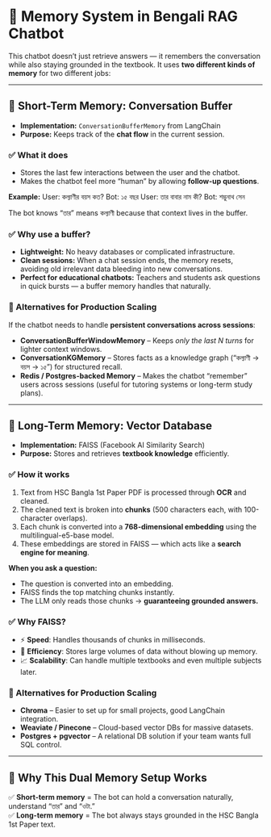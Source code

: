 # 🧠 Memory System in Bengali RAG Chatbot

This chatbot doesn’t just retrieve answers — it remembers the conversation while also staying grounded in the textbook. It uses **two different kinds of memory** for two different jobs:  

---

## 🔹 Short-Term Memory: Conversation Buffer

- **Implementation:** `ConversationBufferMemory` from LangChain  
- **Purpose:** Keeps track of the **chat flow** in the current session.

### ✅ What it does
- Stores the last few interactions between the user and the chatbot.
- Makes the chatbot feel more “human” by allowing **follow-up questions**.

**Example:**
User: কল্যাণীর বয়স কত?
Bot: ১৫ বছর
User: তার বাবার নাম কী?
Bot: শম্ভুনাথ সেন

The bot knows “তার” means কল্যাণী because that context lives in the buffer.

### ✅ Why use a buffer?
- **Lightweight:** No heavy databases or complicated infrastructure.
- **Clean sessions:** When a chat session ends, the memory resets, avoiding old irrelevant data bleeding into new conversations.
- **Perfect for educational chatbots:** Teachers and students ask questions in quick bursts — a buffer memory handles that naturally.

### 🚀 Alternatives for Production Scaling
If the chatbot needs to handle **persistent conversations across sessions**:
- **ConversationBufferWindowMemory** – Keeps *only the last N turns* for lighter context windows.
- **ConversationKGMemory** – Stores facts as a knowledge graph (“কল্যাণী → বয়স → ১৫”) for structured recall.
- **Redis / Postgres-backed Memory** – Makes the chatbot “remember” users across sessions (useful for tutoring systems or long-term study plans).

---

## 🔹 Long-Term Memory: Vector Database

- **Implementation:** FAISS (Facebook AI Similarity Search)
- **Purpose:** Stores and retrieves **textbook knowledge** efficiently.

### ✅ How it works
1. Text from HSC Bangla 1st Paper PDF is processed through **OCR** and cleaned.
2. The cleaned text is broken into **chunks** (500 characters each, with 100-character overlaps).
3. Each chunk is converted into a **768-dimensional embedding** using the multilingual-e5-base model.
4. These embeddings are stored in FAISS — which acts like a **search engine for meaning**.

**When you ask a question:**
- The question is converted into an embedding.
- FAISS finds the top matching chunks instantly.
- The LLM only reads those chunks → **guaranteeing grounded answers.**

### ✅ Why FAISS?
- ⚡ **Speed**: Handles thousands of chunks in milliseconds.
- 💾 **Efficiency**: Stores large volumes of data without blowing up memory.
- 📈 **Scalability**: Can handle multiple textbooks and even multiple subjects later.

### 🚀 Alternatives for Production Scaling
- **Chroma** – Easier to set up for small projects, good LangChain integration.
- **Weaviate / Pinecone** – Cloud-based vector DBs for massive datasets.
- **Postgres + pgvector** – A relational DB solution if your team wants full SQL control.

---

## 🌟 Why This Dual Memory Setup Works
✅ **Short-term memory** = The bot can hold a conversation naturally, understand “তার” and “ওটা.”  
✅ **Long-term memory** = The bot always stays grounded in the HSC Bangla 1st Paper text.

